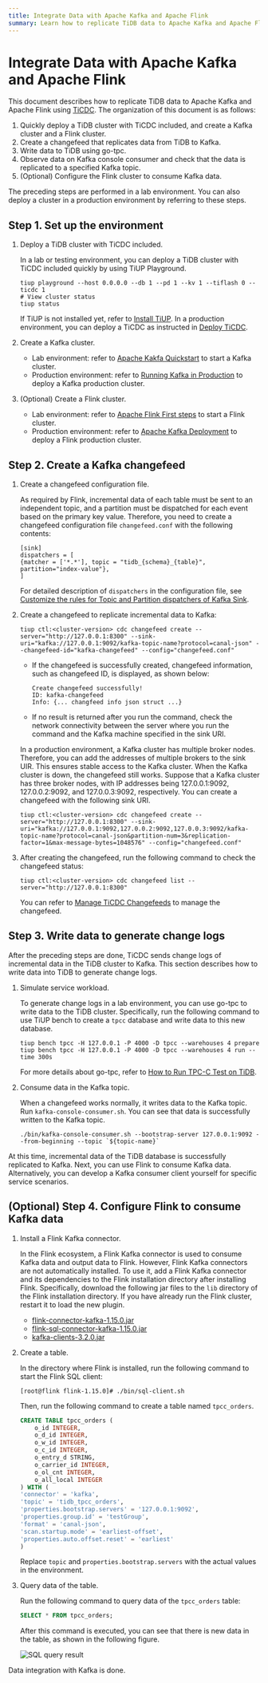 ```yaml
---
title: Integrate Data with Apache Kafka and Apache Flink
summary: Learn how to replicate TiDB data to Apache Kafka and Apache Flink using TiCDC.
---
```


# Integrate Data with Apache Kafka and Apache Flink

This document describes how to replicate TiDB data to Apache Kafka and Apache Flink using [TiCDC](/ticdc/ticdc-overview.md). The organization of this document is as follows:

1. Quickly deploy a TiDB cluster with TiCDC included, and create a Kafka cluster and a Flink cluster.
2. Create a changefeed that replicates data from TiDB to Kafka.
3. Write data to TiDB using go-tpc.
4. Observe data on Kafka console consumer and check that the data is replicated to a specified Kafka topic.
5. (Optional) Configure the Flink cluster to consume Kafka data.

The preceding steps are performed in a lab environment. You can also deploy a cluster in a production environment by referring to these steps.

## Step 1. Set up the environment

1. Deploy a TiDB cluster with TiCDC included.

    In a lab or testing environment, you can deploy a TiDB cluster with TiCDC included quickly by using TiUP Playground.

    ```shell
    tiup playground --host 0.0.0.0 --db 1 --pd 1 --kv 1 --tiflash 0 --ticdc 1
    # View cluster status
    tiup status
    ```

    If TiUP is not installed yet, refer to [Install TiUP](/tiup/tiup-overview.md#install-tiup). In a production environment, you can deploy a TiCDC as instructed in [Deploy TiCDC](/ticdc/deploy-ticdc.md).

2. Create a Kafka cluster.

    - Lab environment: refer to [Apache Kakfa Quickstart](https://kafka.apache.org/quickstart) to start a Kafka cluster.
    - Production environment: refer to [Running Kafka in Production](https://docs.confluent.io/platform/current/kafka/deployment.html) to deploy a Kafka production cluster.

3. (Optional) Create a Flink cluster.

    - Lab environment: refer to [Apache Flink First steps](https://nightlies.apache.org/flink/flink-docs-release-1.15/docs/try-flink/local_installation/) to start a Flink cluster.
    - Production environment: refer to [Apache Kafka Deployment](https://nightlies.apache.org/flink/flink-docs-release-1.15/docs/deployment/overview/) to deploy a Flink production cluster.

## Step 2. Create a Kafka changefeed

1. Create a changefeed configuration file.

    As required by Flink, incremental data of each table must be sent to an independent topic, and a partition must be dispatched for each event based on the primary key value. Therefore, you need to create a changefeed configuration file `changefeed.conf` with the following contents:

    ```
    [sink]
    dispatchers = [
    {matcher = ['*.*'], topic = "tidb_{schema}_{table}", partition="index-value"},
    ]
    ```

    For detailed description of `dispatchers` in the configuration file, see [Customize the rules for Topic and Partition dispatchers of Kafka Sink](/ticdc/ticdc-sink-to-kafka.md#customize-the-rules-for-topic-and-partition-dispatchers-of-kafka-sink).

2. Create a changefeed to replicate incremental data to Kafka:

    ```shell
    tiup ctl:<cluster-version> cdc changefeed create --server="http://127.0.0.1:8300" --sink-uri="kafka://127.0.0.1:9092/kafka-topic-name?protocol=canal-json" --changefeed-id="kafka-changefeed" --config="changefeed.conf"
    ```

    - If the changefeed is successfully created, changefeed information, such as changefeed ID, is displayed, as shown below:

        ```shell
        Create changefeed successfully!
        ID: kafka-changefeed
        Info: {... changfeed info json struct ...}
        ```

    - If no result is returned after you run the command, check the network connectivity between the server where you run the command and the Kafka machine specified in the sink URI.

    In a production environment, a Kafka cluster has multiple broker nodes. Therefore, you can add the addresses of multiple brokers to the sink UIR. This ensures stable access to the Kafka cluster. When the Kafka cluster is down, the changefeed still works. Suppose that a Kafka cluster has three broker nodes, with IP addresses being 127.0.0.1:9092, 127.0.0.2:9092, and 127.0.0.3:9092, respectively. You can create a changefeed with the following sink URI.

    ```shell
    tiup ctl:<cluster-version> cdc changefeed create --server="http://127.0.0.1:8300" --sink-uri="kafka://127.0.0.1:9092,127.0.0.2:9092,127.0.0.3:9092/kafka-topic-name?protocol=canal-json&partition-num=3&replication-factor=1&max-message-bytes=1048576" --config="changefeed.conf"
    ```

3. After creating the changefeed, run the following command to check the changefeed status:

    ```shell
    tiup ctl:<cluster-version> cdc changefeed list --server="http://127.0.0.1:8300"
    ```

    You can refer to [Manage TiCDC Changefeeds](/ticdc/ticdc-manage-changefeed.md) to manage the changefeed.

## Step 3. Write data to generate change logs

After the preceding steps are done, TiCDC sends change logs of incremental data in the TiDB cluster to Kafka. This section describes how to write data into TiDB to generate change logs.

1. Simulate service workload.

    To generate change logs in a lab environment, you can use go-tpc to write data to the TiDB cluster. Specifically, run the following command to use TiUP bench to create a `tpcc` database and write data to this new database.

    ```shell
    tiup bench tpcc -H 127.0.0.1 -P 4000 -D tpcc --warehouses 4 prepare
    tiup bench tpcc -H 127.0.0.1 -P 4000 -D tpcc --warehouses 4 run --time 300s
    ```

    For more details about go-tpc, refer to [How to Run TPC-C Test on TiDB](/benchmark/benchmark-tidb-using-tpcc.md).

2. Consume data in the Kafka topic.

    When a changefeed works normally, it writes data to the Kafka topic. Run `kafka-console-consumer.sh`. You can see that data is successfully written to the Kafka topic.

    ```shell
    ./bin/kafka-console-consumer.sh --bootstrap-server 127.0.0.1:9092 --from-beginning --topic `${topic-name}`
    ```

At this time, incremental data of the TiDB database is successfully replicated to Kafka. Next, you can use Flink to consume Kafka data. Alternatively, you can develop a Kafka consumer client yourself for specific service scenarios.

## (Optional) Step 4. Configure Flink to consume Kafka data

1. Install a Flink Kafka connector.

    In the Flink ecosystem, a Flink Kafka connector is used to consume Kafka data and output data to Flink. However, Flink Kafka connectors are not automatically installed. To use it, add a Flink Kafka connector and its dependencies to the Flink installation directory after installing Flink. Specifically, download the following jar files to the `lib` directory of the Flink installation directory. If you have already run the Flink cluster, restart it to load the new plugin.

    - [flink-connector-kafka-1.15.0.jar](https://repo.maven.apache.org/maven2/org/apache/flink/flink-connector-kafka/1.15.0/flink-connector-kafka-1.15.0.jar)
    - [flink-sql-connector-kafka-1.15.0.jar](https://repo.maven.apache.org/maven2/org/apache/flink/flink-sql-connector-kafka/1.15.0/flink-sql-connector-kafka-1.15.0.jar)
    - [kafka-clients-3.2.0.jar](https://repo.maven.apache.org/maven2/org/apache/kafka/kafka-clients/3.2.0/kafka-clients-3.2.0.jar)

2. Create a table.

    In the directory where Flink is installed, run the following command to start the Flink SQL client:

    ```shell
    [root@flink flink-1.15.0]# ./bin/sql-client.sh
    ```

    Then, run the following command to create a table named `tpcc_orders`.

    ```sql
    CREATE TABLE tpcc_orders (
        o_id INTEGER,
        o_d_id INTEGER,
        o_w_id INTEGER,
        o_c_id INTEGER,
        o_entry_d STRING,
        o_carrier_id INTEGER,
        o_ol_cnt INTEGER,
        o_all_local INTEGER
    ) WITH (
    'connector' = 'kafka',
    'topic' = 'tidb_tpcc_orders',
    'properties.bootstrap.servers' = '127.0.0.1:9092',
    'properties.group.id' = 'testGroup',
    'format' = 'canal-json',
    'scan.startup.mode' = 'earliest-offset',
    'properties.auto.offset.reset' = 'earliest'
    )
    ```

    Replace `topic` and `properties.bootstrap.servers` with the actual values in the environment.

3. Query data of the table.

    Run the following command to query data of the `tpcc_orders` table:

    ```sql
    SELECT * FROM tpcc_orders;
    ```

    After this command is executed, you can see that there is new data in the table, as shown in the following figure.

    ![SQL query result](https://download.pingcap.com/images/docs/integrate/sql-query-result.png)

Data integration with Kafka is done.
